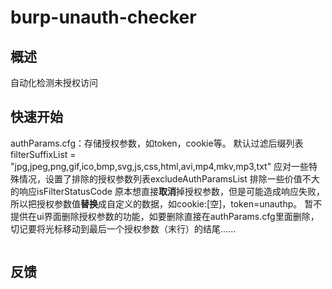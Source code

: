 # burp-unauth-checker

## 概述

自动化检测未授权访问

## 快速开始

authParams.cfg：存储授权参数，如token，cookie等。
默认过滤后缀列表filterSuffixList = "jpg,jpeg,png,gif,ico,bmp,svg,js,css,html,avi,mp4,mkv,mp3,txt"
应对一些特殊情况，设置了排除的授权参数列表excludeAuthParamsList
排除一些价值不大的响应isFilterStatusCode
原本想直接**取消**掉授权参数，但是可能造成响应失败，所以把授权参数值**替换**成自定义的数据，如cookie:[空]，token=unauthp。
暂不提供在ui界面删除授权参数的功能，如要删除直接在authParams.cfg里面删除，切记要将光标移动到最后一个授权参数（末行）的结尾......

![]()

## 反馈

[]()